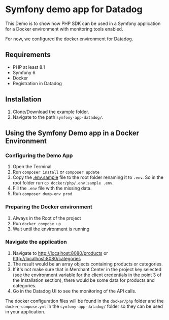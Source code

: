 # Symfony demo app for Datadog

This Demo is to show how PHP SDK can be used in a Symfony application for a Docker environment with monitoring tools enabled.

For now, we configured the docker environment for Datadog.

## Requirements

- PHP at least 8.1
- Symfony 6 
- Docker
- Registration in Datadog

## Installation

1. Clone/Download the example folder.
2. Navigate to the path `symfony-app-datadog/`.

## Using the Symfony Demo app in a Docker Environment

### Configuring the Demo App

1. Open the Terminal
2. Run `composer install` or `composer update`
3. Copy the [.env.sample](docker/php/.env.sample) file to the root folder renaming it to `.env`. So in the root folder run `cp docker/php/.env.sample .env`.
4. Fill the `.env` file with the missing data.
5. Run `composer dump-env prod`

### Preparing the Docker environment

1. Always in the Root of the project 
2. Run `docker compose up`
3. Wait until the environment is running

### Navigate the application

1. Navigate to [http://localhost:8080/products](http://localhost:8080/products) or [http://localhost:8080/categories](http://localhost:8080/categories)
2. The result would be an array objects containing products or categories.
3. If it's not make sure that in Merchant Center in the project key selected (see the environment variable for the client credentials in the point 3 of the Installation section), there would be some data for products and categories.
4. Go in the Datadog UI to see the monitoring of the API calls.

The docker configuration files will be found in the `docker/php` folder and the `docker-compose.yml` in the `symfony-app-datadog/` folder so they can be used in your application.
